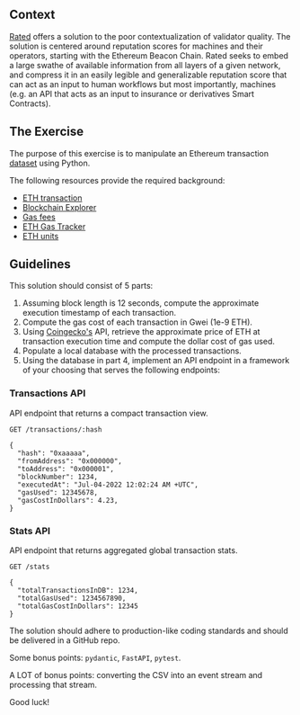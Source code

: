 ## Context

[Rated](rated.network) offers a solution to the poor contextualization of validator quality. The solution is centered around reputation scores for machines and their operators, starting with the Ethereum Beacon Chain. Rated seeks to embed a large swathe of available information from all layers of a given network, and compress it in an easily legible and generalizable reputation score that can act as an input to human workflows but most importantly, machines (e.g. an API that acts as an input to insurance or derivatives Smart Contracts).

## The Exercise

The purpose of this exercise is to manipulate an Ethereum transaction [dataset](https://github.com/rated-network/coding-challenge/blob/main/ethereum_txs.csv) using Python.

The following resources provide the required background:

- [ETH transaction](https://ethereum.org/en/developers/docs/transactions/)
- [Blockchain Explorer](https://etherscan.io/) 
- [Gas fees](https://ethereum.org/en/developers/docs/gas/)
- [ETH Gas Tracker](https://etherscan.io/gastracker)
- [ETH units](https://gwei.io/)

## Guidelines

This solution should consist of 5 parts:

1. Assuming block length is 12 seconds, compute the approximate execution timestamp of each transaction.
2. Compute the gas cost of each transaction in Gwei (1e-9 ETH).
3. Using [Coingecko's](https://www.coingecko.com/en/api/documentation) API, retrieve the approximate price of ETH at transaction execution time and compute the dollar cost of gas used.
4. Populate a local database with the processed transactions.
5. Using the database in part 4, implement an API endpoint in a framework of your choosing that serves the following endpoints:

### Transactions API

API endpoint that returns a compact transaction view.
```
GET /transactions/:hash

{
  "hash": "0xaaaaa",
  "fromAddress": "0x000000",
  "toAddress": "0x000001",
  "blockNumber": 1234,
  "executedAt": "Jul-04-2022 12:02:24 AM +UTC",
  "gasUsed": 12345678,
  "gasCostInDollars": 4.23,
}
```

### Stats API

API endpoint that returns aggregated global transaction stats.
```
GET /stats

{
  "totalTransactionsInDB": 1234,
  "totalGasUsed": 1234567890,
  "totalGasCostInDollars": 12345
}

```

The solution should adhere to production-like coding standards and should be delivered in a GitHub repo.

Some bonus points: `pydantic`, `FastAPI`, `pytest`.

A LOT of bonus points: converting the CSV into an event stream and processing that stream.

Good luck!
